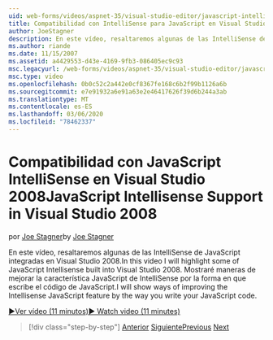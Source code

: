 ```yaml
---
uid: web-forms/videos/aspnet-35/visual-studio-editor/javascript-intellisense-support-in-visual-studio-2008
title: Compatibilidad con IntelliSense para JavaScript en Visual Studio 2008 | Microsoft Docs
author: JoeStagner
description: En este vídeo, resaltaremos algunas de las IntelliSense de JavaScript integradas en Visual Studio 2008. Mostraré las maneras de mejorar la featu de IntelliSense de JavaScript...
ms.author: riande
ms.date: 11/15/2007
ms.assetid: a4429553-d43e-4169-9fb3-086405ec9c93
msc.legacyurl: /web-forms/videos/aspnet-35/visual-studio-editor/javascript-intellisense-support-in-visual-studio-2008
msc.type: video
ms.openlocfilehash: 0b0c52c2a442e0cf8367fe168c6b2f99b1126a6b
ms.sourcegitcommit: e7e91932a6e91a63e2e46417626f39d6b244a3ab
ms.translationtype: MT
ms.contentlocale: es-ES
ms.lasthandoff: 03/06/2020
ms.locfileid: "78462337"
---
```

# <a name="javascript-intellisense-support-in-visual-studio-2008"></a><span data-ttu-id="2cf4a-104">Compatibilidad con JavaScript IntelliSense en Visual Studio 2008</span><span class="sxs-lookup"><span data-stu-id="2cf4a-104">JavaScript Intellisense Support in Visual Studio 2008</span></span>

<span data-ttu-id="2cf4a-105">por [Joe Stagner](https://github.com/JoeStagner)</span><span class="sxs-lookup"><span data-stu-id="2cf4a-105">by [Joe Stagner](https://github.com/JoeStagner)</span></span>

<span data-ttu-id="2cf4a-106">En este vídeo, resaltaremos algunas de las IntelliSense de JavaScript integradas en Visual Studio 2008.</span><span class="sxs-lookup"><span data-stu-id="2cf4a-106">In this video I will highlight some of JavaScript Intellisense built into Visual Studio 2008.</span></span> <span data-ttu-id="2cf4a-107">Mostraré maneras de mejorar la característica JavaScript de IntelliSense por la forma en que escribe el código de JavaScript.</span><span class="sxs-lookup"><span data-stu-id="2cf4a-107">I will show ways of improving the Intellisense JavaScript feature by the way you write your JavaScript code.</span></span>

[<span data-ttu-id="2cf4a-108">&#9654;Ver vídeo (11 minutos)</span><span class="sxs-lookup"><span data-stu-id="2cf4a-108">&#9654; Watch video (11 minutes)</span></span>](https://channel9.msdn.com/Blogs/ASP-NET-Site-Videos/javascript-intellisense-support-in-visual-studio-2008)

> [!div class="step-by-step"]
> <span data-ttu-id="2cf4a-109">[Anterior](new-designer-support-in-visual-studio-2008.md)
> [Siguiente](javascript-debugging-in-visual-studio-2008.md)</span><span class="sxs-lookup"><span data-stu-id="2cf4a-109">[Previous](new-designer-support-in-visual-studio-2008.md)
[Next](javascript-debugging-in-visual-studio-2008.md)</span></span>
